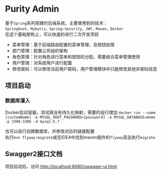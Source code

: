 # Purity Admin
基于`Spring`系列搭建的后端系统，主要使用到的技术：<br/>
`Springboot，Mybatis，Spring-Security，JWT，Maven，Docker`<br/>
在这个基础架构上，可以快速的进行二次开发项目

- 菜单管理：基于前端路由配置的菜单管理，及按钮权限
- 部门管理：配置公司组织架构
- 角色管理：针对角色进行菜单和按钮的分配，需要结合菜单管理使用
- 用户管理：对系统用户进行配置
- 修改密码：可以修改当前用户密码，用户管理模块中只能修改其他非密码信息

## 项目启动
### 数据库灌入
Docker启动容器，测试用没有持久化映射，需要的自行增加
`docker run --name [customName] -e MYSQL_ROOT_PASSWORD=[password] -e MYSQL_DATABASE=demo -p 3306:3306 -d mysql:5.7`

也可以自行创建数据库，并修改对应的链接配置<br/>
执行`mvn flyway:migrate`或在IDEA中找到maven插件的`flyway`双击执行`migrate`

## Swagger2接口文档
项目启动后，访问 [http://localhost:8080/swagger-ui.html](http://localhost:8080/swagger-ui.html)
